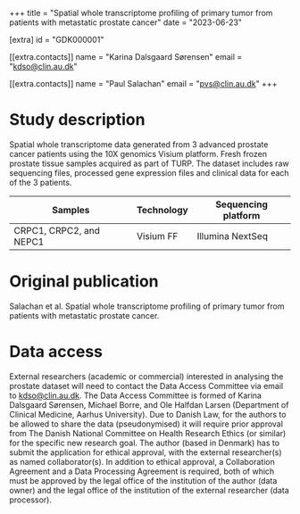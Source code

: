 +++
title = "Spatial whole transcriptome profiling of primary tumor from patients with metastatic prostate cancer"
date = "2023-06-23"

[extra]
id = "GDK000001"

[[extra.contacts]]
name = "Karina Dalsgaard Sørensen"
email = "kdso@clin.au.dk"

[[extra.contacts]]
name = "Paul Salachan"
email = "pvs@clin.au.dk"
+++

# Study description

Spatial whole transcriptome data generated from 3 advanced prostate cancer patients using the 10X genomics Visium platform. Fresh frozen prostate tissue samples acquired as part of TURP. The dataset includes raw sequencing files, processed gene expression files and clinical data for each of the 3 patients.

Samples                 | Technology | Sequencing platform
------------------------|------------|--------------------
CRPC1, CRPC2, and NEPC1 | Visium FF  | Illumina NextSeq


# Original publication

Salachan et al. Spatial whole transcriptome profiling of primary tumor from patients with metastatic prostate cancer.

# Data access
External researchers (academic or commercial) interested in analysing the prostate dataset will need to contact the Data Access Committee via email to <kdso@clin.au.dk>. The Data Access Committee is formed of Karina Dalsgaard Sørensen, Michael Borre, and Ole Halfdan Larsen (Department of Clinical Medicine, Aarhus University). Due to Danish Law, for the authors to be allowed to share the data (pseudonymised) it will require prior approval from The Danish National Committee on Health Research Ethics (or similar) for the specific new research goal. The author (based in Denmark) has to submit the application for ethical approval, with the external researcher(s) as named collaborator(s). In addition to ethical approval, a Collaboration Agreement and a Data Processing Agreement is required, both of which must be approved by the legal office of the institution of the author (data owner) and the legal office of the institution of the external researcher (data processor).
